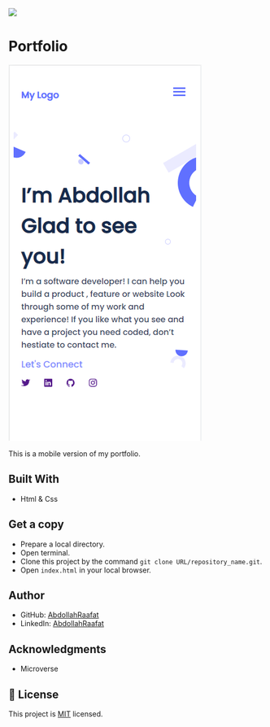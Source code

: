 ![](https://img.shields.io/badge/Microverse-blueviolet)

# Portfolio

![screenshot](images/Portfolio.PNG)

This is a mobile version of my portfolio.

## Built With

- Html & Css


## Get a copy

- Prepare a local directory. 
- Open terminal.
- Clone this project by the command `git clone URL/repository_name.git`.
- Open `index.html` in your local browser.

## Author

- GitHub: [AbdollahRaafat](https://github.com/AbdollahRaafat)
- LinkedIn: [AbdollahRaafat](https://www.linkedin.com/in/abdollah-raafat-886059221/)

## Acknowledgments

- Microverse

## 📝 License

This project is [MIT](./MIT.md) licensed.